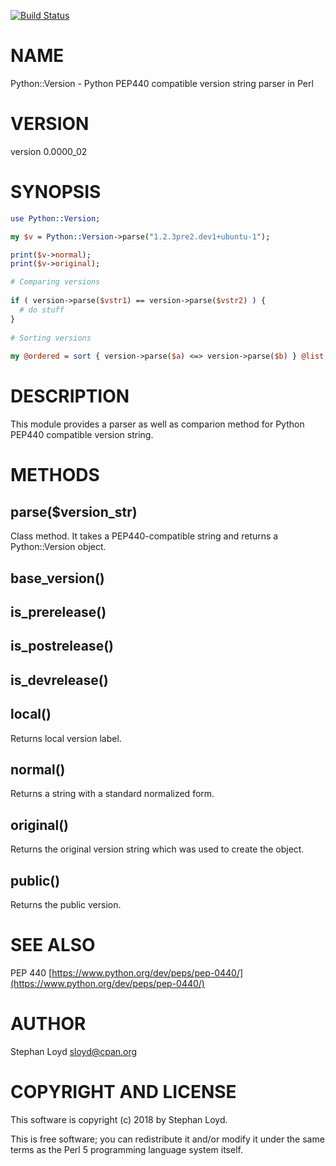 [![Build Status](https://travis-ci.org/stphnlyd/perl5-Python-Version.svg?branch=master)](https://travis-ci.org/stphnlyd/perl5-Python-Version)

# NAME

Python::Version - Python PEP440 compatible version string parser in Perl

# VERSION

version 0.0000\_02

# SYNOPSIS

```perl
use Python::Version;

my $v = Python::Version->parse("1.2.3pre2.dev1+ubuntu-1");

print($v->normal);
print($v->original);

# Comparing versions
 
if ( version->parse($vstr1) == version->parse($vstr2) ) {
  # do stuff
}
 
# Sorting versions
 
my @ordered = sort { version->parse($a) <=> version->parse($b) } @list;
```

# DESCRIPTION

This module provides a parser as well as comparion method for Python PEP440
compatible version string.

# METHODS

## parse($version\_str)

Class method. It takes a PEP440-compatible string and returns a Python::Version
object.

## base\_version()

## is\_prerelease()

## is\_postrelease()

## is\_devrelease()

## local()

Returns local version label.

## normal()

Returns a string with a standard normalized form.  

## original()

Returns the original version string which was used to create the object.

## public()

Returns the public version.

# SEE ALSO

PEP 440 [https://www.python.org/dev/peps/pep-0440/](https://www.python.org/dev/peps/pep-0440/)

# AUTHOR

Stephan Loyd <sloyd@cpan.org>

# COPYRIGHT AND LICENSE

This software is copyright (c) 2018 by Stephan Loyd.

This is free software; you can redistribute it and/or modify it under
the same terms as the Perl 5 programming language system itself.
